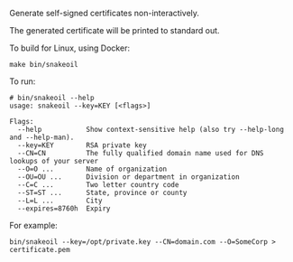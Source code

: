 Generate self-signed certificates non-interactively.

The generated certificate will be printed to standard out.

To build for Linux, using Docker:

```
make bin/snakeoil
```

To run:

```
# bin/snakeoil --help
usage: snakeoil --key=KEY [<flags>]

Flags:
  --help           Show context-sensitive help (also try --help-long and --help-man).
  --key=KEY        RSA private key
  --CN=CN          The fully qualified domain name used for DNS lookups of your server
  --O=O ...        Name of organization
  --OU=OU ...      Division or department in organization
  --C=C ...        Two letter country code
  --ST=ST ...      State, province or county
  --L=L ...        City
  --expires=8760h  Expiry
```

For example:

```
bin/snakeoil --key=/opt/private.key --CN=domain.com --O=SomeCorp > certificate.pem
```
